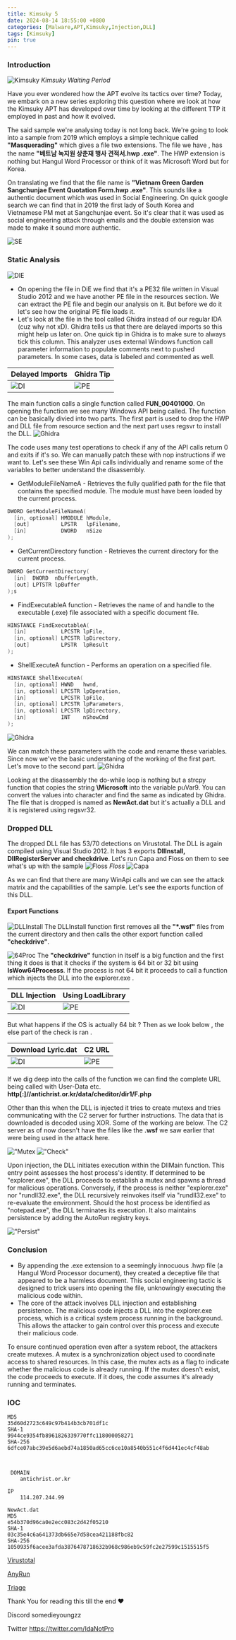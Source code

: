 ```yaml
---
title: Kimsuky 5
date: 2024-08-14 18:55:00 +0800
categories: [Malware,APT,Kimsuky,Injection,DLL]
tags: [Kimsuky]
pin: true
---
```


### Introduction
![Kimsuky](https://w.wallhaven.cc/full/eo/wallhaven-eo8pqr.png "Kimsuky")
*Kimsuky Waiting Period*

Have you ever wondered how the APT evolve its tactics over time? Today, we embark on a new series exploring this question where we look at how the Kimsuky APT has developed over time by looking at the different TTP it employed in past and how it evolved.

The said sample we're analysing today is not long back. We're going to look into a sample from 2019 which employs a simple technique called **"Masquerading"** which gives a file two extensions. The file we have , has the name
**"베트남 녹지원 상춘재 행사 견적서.hwp .exe"**. The HWP extension is nothing but Hangul Word Processor or think of it was Microsoft Word but for Korea. 

On translating we find that the file name is **"Vietnam Green Garden Sangchunjae Event Quotation Form.hwp .exe"**. This sounds like a authentic document which was used in Social Engineering. On quick google search we can find that in 2019 the first lady of South Korea and Vietnamese PM met at Sangchunjae event. So it's clear that it was used as social engineering attack through emails and the double extension was made to make it sound more authentic.

![SE](https://cdn-images-1.medium.com/v2/resize:fit:800/1*j-qn5uqd7l3Xq_Q6jiuucA.png "SE")

### Static Analysis
![DIE](https://cdn-images-1.medium.com/v2/resize:fit:800/1*4KsDmOqYfJ3wfwurLfpGZg.png "DIE")

- On opening the file in DiE we find that it's a PE32 file written in Visual Studio 2012 and we have another PE file in the resources section. We can extract the PE file and begin our analysis on it. But before we do it let's see how the original PE file loads it.
- Let's look at the file in the tool called Ghidra instead of our regular IDA (cuz why not xD). Ghidra tells us that there are delayed imports so this might help us later on. One quick tip in Ghidra is to make sure to always tick this column. This analyzer uses external Windows function call parameter information to populate comments next to pushed parameters. In some cases, data is labeled and commented as well.


| Delayed Imports| Ghidra Tip |
|---|---|
| ![DI](https://cdn-images-1.medium.com/v2/resize:fit:800/1*we_MfOqe4ef-ikzyJwVu9Q.png "DI") | ![PE](https://cdn-images-1.medium.com/v2/resize:fit:800/1*WXF38UtVCZ2PN3YSdReOKw.png "PE") |

The main function calls a single function called **FUN_00401000**. On opening the function we see many Windows API being called. The function can be basically divied into two parts. The first part  is used to drop the HWP and DLL file from resource section and the next part uses regsvr to install the DLL.
![Ghidra](https://cdn-images-1.medium.com/v2/resize:fit:800/1*Uj4FT8h3wcJ91QgSoyOHeA.png "Ghidra")

The code uses many test operations to check if any of the API calls return 0 and exits if it's so. We can manually patch these with nop instructions if we want to. Let's see these Win Api calls individually and rename some of the variables to better understand the disassembly.

- GetModuleFileNameA - Retrieves the fully qualified path for the file that contains the specified module. The module must have been loaded by the current process.
```c++
DWORD GetModuleFileNameA(
  [in, optional] HMODULE hModule,
  [out]          LPSTR   lpFilename,
  [in]           DWORD   nSize
);
```
- GetCurrentDirectory function - Retrieves the current directory for the current process.
```c++
DWORD GetCurrentDirectory(
  [in]  DWORD  nBufferLength,
  [out] LPTSTR lpBuffer
);s
```
- FindExecutableA function - Retrieves the name of and handle to the executable (.exe) file associated with a specific document file.
```c++
HINSTANCE FindExecutableA(
  [in]           LPCSTR lpFile,
  [in, optional] LPCSTR lpDirectory,
  [out]          LPSTR  lpResult
);
```
- ShellExecuteA function - Performs an operation on a specified file.
```c++
HINSTANCE ShellExecuteA(
  [in, optional] HWND   hwnd,
  [in, optional] LPCSTR lpOperation,
  [in]           LPCSTR lpFile,
  [in, optional] LPCSTR lpParameters,
  [in, optional] LPCSTR lpDirectory,
  [in]           INT    nShowCmd
);
```
![Ghidra](https://cdn-images-1.medium.com/v2/resize:fit:800/1*jW8vsI9daLhkcSF85pF0bw.png "Ghidra")

We can match these parameters with the code and rename these variables. Since now we've the basic understaning of the working of the first part. Let's move to the second part.
![Ghidra](https://cdn-images-1.medium.com/v2/resize:fit:800/1*okXmqg4EgAQCgZNV2HBi4g.png "Ghidra")

Looking at the disassembly the do-while loop is nothing but a strcpy function that copies the string **\\Microsoft** into the variable puVar9. You can convert the values into character and find the same as indicated by Ghidra. The file that is dropped is named as **NewAct.dat** but it's actually a DLL and it is registered using regsvr32.

### Dropped DLL
The dropped DLL file has 53/70 detections on Virustotal. The DLL is again compiled using Visual Studio 2012. It has 3 exports **DllInstall,**
**DllRegisterServer and checkdrive**. Let's run Capa and Floss on them to see what's up with the sample
![Floss](https://cdn-images-1.medium.com/v2/resize:fit:800/1*7-qgg_6ZjA0cLNkHIgX9KQ.png "Floss")
*Floss*
![Capa](https://cdn-images-1.medium.com/v2/resize:fit:800/1*yte46jsW5mHdd-N1wj1xCA.png "Capa")

As we can find that there are many WinApi calls and we can see the attack matrix and the capabilities of the sample. Let's see the exports function of this DLL.

#### Export Functions
![DLLInstall](https://cdn-images-1.medium.com/v2/resize:fit:800/1*ap1FAS10iBoT5EBic6GyPA.png "DLLInstall")
The DLLInstall function first removes all the **"*.wsf"** files from the current directory and then calls the other export function called **"checkdrive"**.

![64Proc](https://cdn-images-1.medium.com/v2/resize:fit:800/1*ehESqWIxPD3OVigj9ZGd4A.png)
The **"checkdrive"** function in itself is a big function and the first thing it does is that it checks if the system is 64 bit or 32 bit using **IsWow64Processs**. If the process is not 64 bit it proceeds to call a function which injects the DLL into the explorer.exe .


| DLL Injection | Using LoadLibrary |
|---|---|
| ![DI](https://cdn-images-1.medium.com/v2/resize:fit:800/1*hKKg8XZkMfUzUpULm1Qkjw.png "DI") | ![PE](https://cdn-images-1.medium.com/v2/resize:fit:800/1*VmYxSicI5EKyDi--scNkPg.png "PE") |

But what happens if the OS is actually 64 bit ? Then as we look below , the else part of the check is ran .

| Download Lyric.dat | C2 URL |
|---|---|
| ![DI](https://cdn-images-1.medium.com/v2/resize:fit:800/1*6Bf0e1v-ednNnMzLElSCRQ.png "DI") | ![PE](https://cdn-images-1.medium.com/v2/resize:fit:800/1*DEGEyGbVcgQlWFH072YYsQ.png "PE") |

If we dig deep into the calls of the function we can find the complete URL being called with User-Data etc. **http[:]//antichrist.or.kr/data/cheditor/dir1/F.php**

Other than this when the DLL is injected it tries to create mutexs and tries communicating with the C2 server for further instructions. The data that is downloaded is decoded using XOR. Some of the working are below. The C2 server as of now doesn't have the files like the **.wsf** we saw earlier that were being used in the attack here. 

!["Mutex](https://cdn-images-1.medium.com/v2/resize:fit:800/1*GHdHRiM47qMj5Z_KVW_hww.png "Mutex")
!["Check"](https://cdn-images-1.medium.com/v2/resize:fit:800/1*G4u2OyvKf7nHxPltzA1qxw.png "Check")

Upon injection, the DLL initiates execution within the DllMain function. This entry point assesses the host process's identity. If determined to be "explorer.exe", the DLL proceeds to establish a mutex and spawns a thread for malicious operations. Conversely, if the process is neither "explorer.exe" nor "rundll32.exe", the DLL recursively reinvokes itself via "rundll32.exe" to re-evaluate the environment. Should the host process be identified as "notepad.exe", the DLL terminates its execution. It also maintains persistence by adding the AutoRun registry keys. 

!["Persist"](https://cdn-images-1.medium.com/v2/resize:fit:800/1*uzqUdB7wN-ytr-Jchi7bWQ.png "Persist")

### Conclusion

- By appending the .exe extension to a seemingly innocuous 
.hwp file (a Hangul Word Processor document), they created a deceptive file that appeared to be a harmless document. This social engineering tactic is designed to trick users into opening the file, unknowingly executing the malicious code within.
- The core of the attack involves DLL injection and establishing persistence. The malicious code injects a DLL into the explorer.exe process, which is a critical system process running in the background. This allows the attacker to gain control over this process and execute their malicious code.

To ensure continued operation even after a system reboot, the attackers create mutexes. A mutex is a synchronization object used to coordinate access to shared resources. In this case, the mutex acts as a flag to indicate whether the malicious code is already running. If the mutex doesn't exist, the code proceeds to execute. If it does, the code assumes it's already running and terminates.









### IOC
```
MD5
35d60d2723c649c97b414b3cb701df1c
SHA-1
9944ce9354fb8961826339770ffc118000058271
SHA-256
6dfce07abc39e5d6aebd74a1850ad65cc6ce10a8540b551c4f6d441ec4cf48ab 



 DOMAIN
    antichrist.or.kr 

IP
    114.207.244.99 

NewAct.dat
MD5
e54b370d96ca0e2ecc083c2d42f05210
SHA-1
03c35e4c6a641373db665e7d58cea421188fbc82
SHA-256
1050935f6acee3afda3876478718632b968c986eb9c59fc2e27599c1515515f5 

```
[Virustotal](https://www.virustotal.com/gui/file/6dfce07abc39e5d6aebd74a1850ad65cc6ce10a8540b551c4f6d441ec4cf48ab/details)

[AnyRun](https://app.any.run/tasks/96066539-89df-4429-9102-bc8aeaa6c91b/#)

[Triage](https://tria.ge/220625-f2ypvahhf3)

Thank You for reading this till the end ❤

Discord somedieyoungzz

Twitter https://twitter.com/IdaNotPro